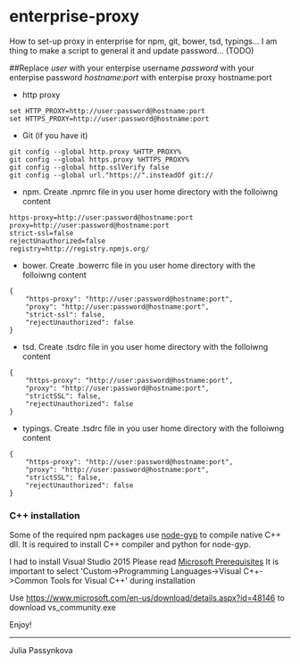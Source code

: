 # enterprise-proxy


How to set-up proxy in enterprise for npm, git, bower, tsd, typings...
I am thing to make a script to general it and update password... (TODO)

##Replace
*user* with your enterpise username
*password* with your enterpise password
*hostname:port*  with enterpise proxy hostname:port


* http proxy
```
set HTTP_PROXY=http://user:password@hostname:port
set HTTPS_PROXY=http://user:password@hostname:port
```

* Git (if you have it)
```
git config --global http.proxy %HTTP_PROXY%
git config --global https.proxy %HTTPS_PROXY%
git config --global http.sslVerify false
git config --global url."https://".insteadOf git://
```

* npm. Create .npmrc file in you user home directory with the folloiwng content
```
https-proxy=http://user:password@hostname:port
proxy=http://user:password@hostname:port
strict-ssl=false
rejectUnauthorized=false
registry=http://registry.npmjs.org/
```

* bower. Create .bowerrc file in you user home directory with the folloiwng content
```
{
    "https-proxy": "http://user:password@hostname:port",
    "proxy": "http://user:password@hostname:port",
    "strict-ssl": false,
    "rejectUnauthorized": false
}
```

* tsd. Create .tsdrc file in you user home directory with the folloiwng content
```
{
    "https-proxy": "http://user:password@hostname:port",
    "proxy": "http://user:password@hostname:port",
    "strictSSL": false,
    "rejectUnauthorized": false
}
```

* typings. Create .tsdrc file in you user home directory with the folloiwng content
```
{
    "https-proxy": "http://user:password@hostname:port",
    "proxy": "http://user:password@hostname:port",
    "strictSSL": false,
    "rejectUnauthorized": false
}
```

### C++ installation
Some of the required npm packages use [node-gyp](https://github.com/nodejs/node-gyp) to compile native C++ dll. 
It is required to install C++ compiler and python for node-gyp.

I had to install Visual Studio 2015
Please read [Microsoft Prerequisites](https://github.com/Microsoft/nodejs-guidelines/blob/master/windows-environment.md#prerequisites)
It is important to select 'Custom->Programming Languages->Visual C++->Common Tools for Visual C++' during installation

Use https://www.microsoft.com/en-us/download/details.aspx?id=48146 to download vs_community.exe

Enjoy!

---
Julia Passynkova
